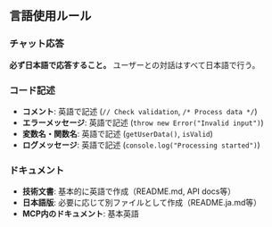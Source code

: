 ## 言語使用ルール

### チャット応答
**必ず日本語で応答すること。** ユーザーとの対話はすべて日本語で行う。

### コード記述
- **コメント**: 英語で記述 (`// Check validation`, `/* Process data */`)
- **エラーメッセージ**: 英語で記述 (`throw new Error("Invalid input")`)
- **変数名・関数名**: 英語で記述 (`getUserData()`, `isValid`)
- **ログメッセージ**: 英語で記述 (`console.log("Processing started")`)

### ドキュメント
- **技術文書**: 基本的に英語で作成（README.md, API docs等）
- **日本語版**: 必要に応じて別ファイルとして作成（README.ja.md等）
- **MCP内のドキュメント**: 基本英語
